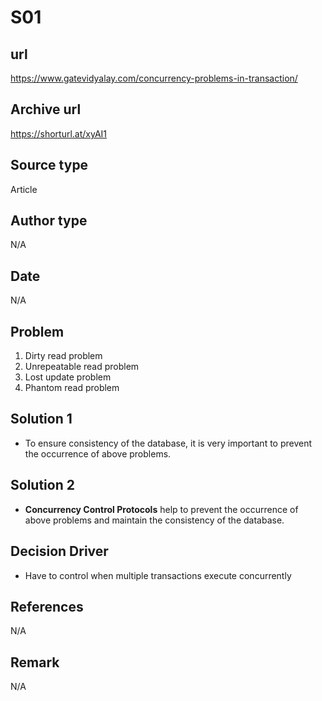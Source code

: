 # S01

## url
https://www.gatevidyalay.com/concurrency-problems-in-transaction/

## Archive url
https://shorturl.at/xyAI1

## Source type
Article

## Author type
N/A

## Date
N/A

## Problem
1. Dirty read problem
2. Unrepeatable read problem
3. Lost update problem
4. Phantom read problem

## Solution 1
- To ensure consistency of the database, it is very important to prevent the occurrence of above problems.

## Solution 2
- **Concurrency Control Protocols** help to prevent the occurrence of above problems and maintain the consistency of the database.

## Decision Driver
- Have to control when multiple transactions execute concurrently 

## References 
N/A

## Remark
N/A

